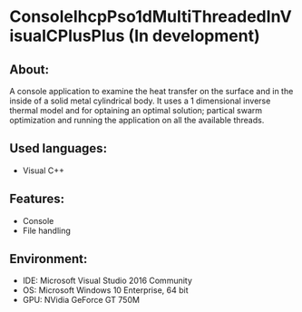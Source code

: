 # ConsoleIhcpPso1dMultiThreadedInVisualCPlusPlus (In development)


About:
------
A console application to examine the heat transfer on the surface and in the inside of a solid metal cylindrical body. It uses a 1 dimensional inverse thermal model and for optaining an optimal solution; partical swarm optimization and running the application on all the available threads.


Used languages:
---------------
- Visual C++


Features:
---------
- Console
- File handling


Environment:
------------
- IDE: Microsoft Visual Studio 2016 Community
- OS: Microsoft Windows 10 Enterprise, 64 bit
- GPU: NVidia GeForce GT 750M
